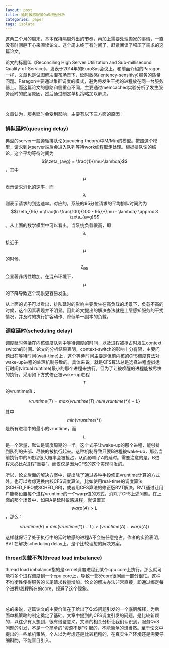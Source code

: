 ```yaml
---
layout: post
title: 延时敏感服务QoS根因分析
categories: paper
tags: isolate
---
```


这两三个月的周末，基本保持隔周外出的节奏，再加上需要处理搬家的事情，一直没有时间静下心来阅读论文。这个周末终于有时间了，赶紧阅读了积压了需求的这篇论文。

论文的标题叫《Reconciling High Server Utilization and Sub-millisecond Quality-of-Service》，发表于2014年的EuroSys会议上。和前面介绍的Paragon一样，文章也是试图解决混布场景下，延时敏感(lentency-sensitivy)服务的质量问题。Paragon主要通过集群调度的模式，避免将发生干扰的进程放在同一台服务器上。而这篇论文的思路和侧重点不同，主要通过memcached实验分析了发生服务延时的底层原因，然后通过制定单机策略加以解决。

<br>

文章认为，服务延时会受到影响，主要有以下三方面的原因：

### 排队延时(queueing delay)

典型的server一般遵循排队论(queueing theory)中M/M/n的模型。按照这个模型，请求到达server端后会进入队列等待work线程取走处理。根据排队论的结论，这个平均等待时间为$$\zeta_{avg} = \frac{1}{\mu-\lambda}$$，其中$$\mu$$表示请求消化的速率，而$$\lambda$$则表示请求的到达速率。对应的，系统的95分位请求的平均排队时间约为$$\zeta_{95} = \frac{ln \frac{100}{100 - 95}}{\mu - \lambda} \approx 3 \zeta_{avg}$$。从上面的数学模型中可以看出，当系统负载很高，即$$\lambda$$接近于$$\mu$$的时候，$$\zeta_{95}$$会显著非线性增加。在混布环境下，$$\mu$$的下降导致这个现象更容易发生。

从上面的式子可以看出，排队延时的影响主要发生在高负载的场景下，负载不高的时候，这个因素表现并不明显。因此论文提出的解决办法就是上层感知服务的干扰情况，并及时的执行扩容动作、降低单一副本的负载。

### 调度延时(scheduling delay)

调度延时包括在内核调度队列中等待调度的时间，以及进程被抢占时发生context switch的时间。论文的分析结果表明，context-switch的影响十分有限，主要问题出在等待时间(wait-time)上，这个等待时间主要是但前内核的CFS调度算法对wake-up进程的处理机制导致的。具体来说，就是CFS算法总是选择进程虚拟运行时间(virtual runtime)最小的那个进程来执行，但为了让被唤醒的进程能被尽快的执行，采用如下方式修正被wake-up进程$$T$$的vruntime值：

$$vruntime(T) = max \{vruntime(T), min(vruntime(*)) - L\}$$

其中$$min(vruntime(*))$$是所有进程中的最小的vruntime，而$$L$$是一个常量，默认是调度周期的一半。这个式子让wake-up的那个进程，能够排到队列的头部、尽快的被执行起来。这种机制导致只要B进程被wake-up，那么当前执行中的A进程很大概率会被抢占，从而影响了A的延时。需要注意的是，B进程未必比A进程"重要"，而仅仅是因为CFS的这个实现引发的。

所以，论文后面的解决方案中，提出除了通过各种手段修正vruntime计算的方式外，也可以考虑更换内核CFS调度算法，比如使用real-time的调度算法(SCHED_FIFO或SCHED_RR)，或者用CFS算法的修正版BVT解决。BVT通过让用户能够设置每个进程vruntime的一个warp值的方式，消除了CFS上述问题。在上面的那个场景中，如果A是延时敏感进程，就设置其$$warp(A) > L$$，那么：

$$vruntime(B) = min(vruntime(*)) - L) > (vruntime(A) - warp(A))$$

这样就保证了处于执行中的延时敏感的进程A不会被任意抢占。作者的实验表明，BVT在解决scheduling delay上，是个比较理想的解决方案。

### thread负载不均(thread load imbalance)

thread load imbalance指的是kernel调度进程到某个cpu core上执行。那么就可能将多个进程调度到一个cpu core上，导致一部分core很闲而一部分很忙。这种不均衡性使得服务的长尾请求数量增加。论文的解决办法非常直接，即通过绑定每个进程/线程所在的core，规避了这个现象。

<br>

总的来说，这篇论文的主要价值在于给出了QoS问题引发的一个底层解释，为后面单机策略的制定奠定了基础。文章中提到的CFS调度引发的问题，是比较新颖的，以往少有人想到，很有借鉴意义。文章的相关分析让我们认识到，服务QoS问题的引发，不是一个简单的"资源不足"引起的，不能简单的想当然。至于论文中提出的一些单机策略，个人以为考虑还是比较粗糙的，在真实生产环境还是需要仔细斟酌，不能盲目引入。
